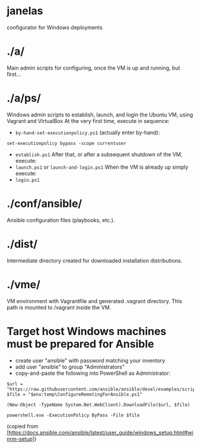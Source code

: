 # janelas
configurator for Windows deployments

# ./a/
Main admin scripts for configuring, once the VM is up and running, but first...

# ./a/ps/
Windows admin scripts to establish, launch, and login the Ubuntu VM, using Vagrant and VirtualBox
At the very first time, execute in sequence:
* `by-hand-set-executionpolicy.ps1` (actually enter by-hand):
~~~
set-executionpolicy bypass -scope currentuser
~~~
* `establish.ps1`
After that, or after a subsequent shutdown of the VM, execute:
* `launch.ps1` or `launch-and-login.ps1`
When the VM is already up simply execute:
* `login.ps1`

# ./conf/ansible/
Ansible configuration files (playbooks, etc.).

# ./dist/
Intermediate directory created for downloaded installation distributions.

# ./vme/
VM environment with Vagrantfile and generated .vagrant directory. This path is mounted to /vagrant inside the VM.

# Target host Windows machines must be prepared for Ansible
* create user "ansible" with password matching your inventory
* add user "ansible" to group "Administrators"
* copy-and-paste the following into PowerShell as Administrator:
~~~
$url = "https://raw.githubusercontent.com/ansible/ansible/devel/examples/scripts/ConfigureRemotingForAnsible.ps1"
$file = "$env:temp\ConfigureRemotingForAnsible.ps1"

(New-Object -TypeName System.Net.WebClient).DownloadFile($url, $file)

powershell.exe -ExecutionPolicy ByPass -File $file
~~~
(copied from [https://docs.ansible.com/ansible/latest/user_guide/windows_setup.html#winrm-setup])
